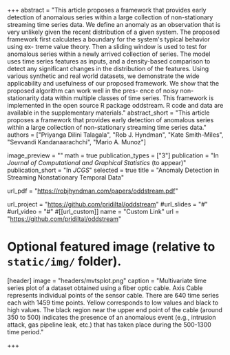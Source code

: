 +++
abstract = "This article proposes a framework that provides early detection of anomalous series within a large collection of non-stationary streaming time series data. We define an anomaly as an observation that is very unlikely given the recent distribution of a given system. The proposed framework first calculates a boundary for the system's typical behavior using ex- treme value theory. Then a sliding window is used to test for anomalous series within a newly arrived collection of series. The model uses time series features as inputs, and a density-based comparison to detect any significant changes in the distribution of the features. Using various synthetic and real world datasets, we demonstrate the wide applicability and usefulness of our proposed framework. We show that the proposed algorithm can work well in the pres- ence of noisy non-stationarity data within multiple classes of time series. This framework is implemented in the open source R package oddstream. R code and data are available in the supplementary materials."
abstract_short = "This article proposes a framework that provides early detection of anomalous series within a large collection of non-stationary streaming time series data."
authors = ["Priyanga Dilini Talagala", "Rob J. Hyndman", "Kate Smith-Miles", "Sevvandi Kandanaarachchi", "Mario A. Munoz"]

image_preview = ""
math = true
publication_types = ["3"]
publication = "In *Journal of Computational and Graphical Statistics* (to appear)" 
publication_short = "In *JCGS*"
selected = true
title = "Anomaly Detection in Streaming Nonstationary Temporal Data"

url_pdf = "https://robjhyndman.com/papers/oddstream.pdf"

url_project = "https://github.com/pridiltal/oddstream"
#url_slides = "#"
#url_video = "#"
#[[url_custom]]
name = "Custom Link"
url = "https://github.com/pridiltal/oddstream"

# Optional featured image (relative to `static/img/` folder).
[header]
image = "headers/mvtsplot.png"
caption = "Multivariate time series plot of a dataset obtained using a fiber optic cable. Axis Cable represents individual points of the sensor cable. There are 640 time series each with 1459 time points. Yellow corresponds to low values and black to high values. The black region near the upper end point of the cable (around 350 to 500) indicates the presence of an anomalous event (e.g., intrusion attack, gas pipeline leak, etc.) that has taken place during the 500-1300 time period."

+++